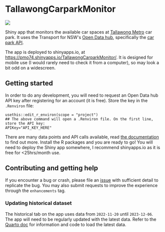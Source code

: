 # TallawongCarparkMonitor
![](https://img.shields.io/badge/version-1.0.0-green)

Shiny app that monitors the available car spaces at [Tallawong Metro](https://transportnsw.info/routes/details/sydney-metro/m/0300M) car park. It uses the Transport for NSW's [Open Data hub](https://opendata.transport.nsw.gov.au/), specifically the [car park API](https://opendata.transport.nsw.gov.au/dataset/car-park-api).

The app is deployed to shinyapps.io, at https://pmo74.shinyapps.io/TallawongCarparkMonitor/. It is designed for mobile use (I would rarely need to check it from a computer), so may look a bit odd on a widescreen.

## Getting started
In order to do any development, you will need to request an Open Data hub API key after registering for an account (it is free). Store the key in the `.Renviron` file:

```
usethis::edit_r_environ(scope = "project")
## The above command will open a .Renviron file. On the first line, store the API key:
APIKey="API_KEY_HERE"
```

There are many data points and API calls available, read [the documentation](https://opendata.transport.nsw.gov.au/dataset/car-park-api) to find out more. Install the R packages and you are ready to go! You will need to deploy the Shiny app somewhere, I recommend shinyapps.io as it is free for <25hrs/month use.

## Contributing and getting help
If you encounter a bug or crash, please file an [issue](https://github.com/PeterM74/TallawongCarparkMonitor/issues) with sufficient detail to replicate the bug. You may also submit requests to improve the experience through the `enhancements` tag.

### Updating historical dataset
The historical tab on the app uses data from `2022-11-20` until `2023-12-06`. The app will need to be regularly updated with the latest data. Refer to the [Quarto doc](HistoricalData/HistoricalTallawongData.qmd) for information and code to load the latest data.
